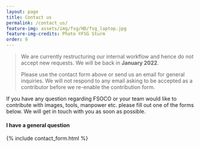 ```yaml
---
layout: page
title: Contact us
permalink: /contact_us/
feature-img: assets/img/fsg/HD/fsg_laptop.jpg
feature-img-credits: Photo ©FSG Sturm
order: 9
---
```


> We are currently restructuring our internal workflow and hence do not accept new requests. We will be back in **January 2022**.
>
> Please use the contact form above or send us an email for general inquiries. We will not respond to any email asking to be accepted as a contributor before we re-enable the contribution form.

If you have any question regarding FSOCO or your team would like to contribute with images, tools, manpower etc. please fill out one of the forms below.
We will get in touch with you as soon as possible. 

#### I have a general question
{% include contact_form.html %}

[comment]: <> (#### I would like to contribute)

[comment]: <> (% include contribution_form.html %)
